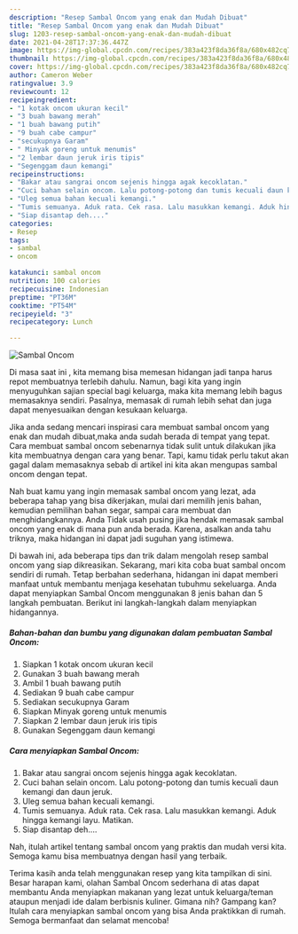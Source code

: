 ```yaml
---
description: "Resep Sambal Oncom yang enak dan Mudah Dibuat"
title: "Resep Sambal Oncom yang enak dan Mudah Dibuat"
slug: 1203-resep-sambal-oncom-yang-enak-dan-mudah-dibuat
date: 2021-04-28T17:37:36.447Z
image: https://img-global.cpcdn.com/recipes/383a423f8da36f8a/680x482cq70/sambal-oncom-foto-resep-utama.jpg
thumbnail: https://img-global.cpcdn.com/recipes/383a423f8da36f8a/680x482cq70/sambal-oncom-foto-resep-utama.jpg
cover: https://img-global.cpcdn.com/recipes/383a423f8da36f8a/680x482cq70/sambal-oncom-foto-resep-utama.jpg
author: Cameron Weber
ratingvalue: 3.9
reviewcount: 12
recipeingredient:
- "1 kotak oncom ukuran kecil"
- "3 buah bawang merah"
- "1 buah bawang putih"
- "9 buah cabe campur"
- "secukupnya Garam"
- " Minyak goreng untuk menumis"
- "2 lembar daun jeruk iris tipis"
- "Segenggam daun kemangi"
recipeinstructions:
- "Bakar atau sangrai oncom sejenis hingga agak kecoklatan."
- "Cuci bahan selain oncom. Lalu potong-potong dan tumis kecuali daun kemangi dan daun jeruk."
- "Uleg semua bahan kecuali kemangi."
- "Tumis semuanya. Aduk rata. Cek rasa. Lalu masukkan kemangi. Aduk hingga kemangi layu. Matikan."
- "Siap disantap deh...."
categories:
- Resep
tags:
- sambal
- oncom

katakunci: sambal oncom 
nutrition: 100 calories
recipecuisine: Indonesian
preptime: "PT36M"
cooktime: "PT54M"
recipeyield: "3"
recipecategory: Lunch

---
```



![Sambal Oncom](https://img-global.cpcdn.com/recipes/383a423f8da36f8a/680x482cq70/sambal-oncom-foto-resep-utama.jpg)

Di masa  saat ini , kita memang bisa memesan hidangan jadi tanpa harus repot membuatnya terlebih dahulu. Namun, bagi kita yang ingin menyuguhkan sajian special bagi keluarga, maka kita memang lebih bagus memasaknya sendiri. Pasalnya, memasak di rumah lebih sehat dan juga dapat menyesuaikan dengan kesukaan keluarga.

Jika anda sedang mencari inspirasi cara membuat sambal oncom yang enak dan mudah dibuat,maka anda sudah berada di tempat yang tepat. Cara membuat sambal oncom  sebenarnya tidak sulit untuk dilakukan jika kita membuatnya dengan cara yang benar. Tapi, kamu tidak perlu takut akan gagal dalam memasaknya 
sebab di artikel ini kita akan mengupas sambal oncom dengan tepat.  



Nah buat kamu yang ingin memasak sambal oncom yang lezat, ada beberapa tahap yang bisa dikerjakan, mulai dari memilih jenis bahan, kemudian pemilihan bahan segar, sampai cara membuat dan menghidangkannya. Anda Tidak usah pusing jika hendak memasak sambal oncom yang enak di mana pun anda berada. Karena, asalkan anda  tahu triknya, maka hidangan ini dapat jadi suguhan yang istimewa.

Di bawah ini, ada beberapa tips dan trik dalam mengolah resep sambal oncom yang siap dikreasikan. Sekarang, mari kita coba buat sambal oncom sendiri di rumah. Tetap berbahan sederhana, hidangan ini dapat memberi manfaat untuk membantu menjaga kesehatan tubuhmu sekeluarga. Anda dapat menyiapkan Sambal Oncom menggunakan 8 jenis bahan dan 5 langkah pembuatan. Berikut ini langkah-langkah dalam menyiapkan hidangannya.

<!--inarticleads1-->

##### Bahan-bahan dan bumbu yang digunakan dalam pembuatan Sambal Oncom:

1. Siapkan 1 kotak oncom ukuran kecil
1. Gunakan 3 buah bawang merah
1. Ambil 1 buah bawang putih
1. Sediakan 9 buah cabe campur
1. Sediakan secukupnya Garam
1. Siapkan  Minyak goreng untuk menumis
1. Siapkan 2 lembar daun jeruk iris tipis
1. Gunakan Segenggam daun kemangi




<!--inarticleads2-->

##### Cara menyiapkan Sambal Oncom:

1. Bakar atau sangrai oncom sejenis hingga agak kecoklatan.
1. Cuci bahan selain oncom. Lalu potong-potong dan tumis kecuali daun kemangi dan daun jeruk.
1. Uleg semua bahan kecuali kemangi.
1. Tumis semuanya. Aduk rata. Cek rasa. Lalu masukkan kemangi. Aduk hingga kemangi layu. Matikan.
1. Siap disantap deh....




Nah, itulah artikel tentang  sambal oncom  yang praktis dan mudah versi kita. Semoga kamu bisa membuatnya dengan hasil yang terbaik. 

Terima kasih anda telah menggunakan resep yang kita tampilkan di sini. Besar harapan kami, olahan  Sambal Oncom sederhana di atas dapat membantu Anda menyiapkan makanan yang lezat untuk keluarga/teman ataupun menjadi ide dalam berbisnis kuliner. Gimana nih? Gampang kan? Itulah cara menyiapkan sambal oncom yang bisa Anda praktikkan di rumah. Semoga bermanfaat dan selamat mencoba!

